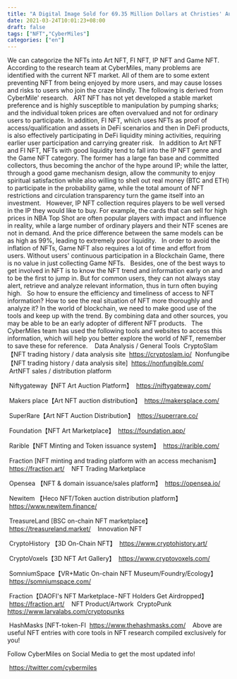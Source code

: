```yaml
---
title: "A Digital Image Sold for 69.35 Million Dollars at Christies' Auction"
date: 2021-03-24T10:01:23+08:00
draft: false
tags: ["NFT","CyberMiles"] 
categories: ["en"] 
---
```


We can categorize the NFTs into Art NFT, FI NFT, IP NFT and Game NFT.
 
According to the research team at CyberMiles, many problems are identified with the current NFT market. All of them are to some extent preventing NFT from being enjoyed by more users, and may cause losses and risks to users who join the craze blindly. The following is derived from CyberMile' research.
 
ART NFT has not yet developed a stable market preference and is highly susceptible to manipulation by pumping sharks; and the individual token prices are often overvalued and not for ordinary users to participate. In addition, FI NFT, which uses NFTs as proof of access/qualification and assets in DeFi scenarios and then in DeFi products, is also effectively participating in DeFi liquidity mining activities, requiring earlier user participation and carrying greater risk.
 
In addition to Art NFT and FI NFT, NFTs with good liquidity tend to fall into the IP NFT genre and the Game NFT category. The former has a large fan base and committed collectors, thus becoming the anchor of the hype around IP; while the latter, through a good game mechanism design, allow the community to enjoy spiritual satisfaction while also willing to shell out real money (BTC and ETH) to participate in the probability game, while the total amount of NFT restrictions and circulation transparency turn the game itself into an investment.
 
However, IP NFT collection requires players to be well versed in the IP they would like to buy. For example, the cards that can sell for high prices in NBA Top Shot are often popular players with impact and influence in reality, while a large number of ordinary players and their NTF scenes are not in demand. And the price difference between the same models can be as high as 99%, leading to extremely poor liquidity.
 
In order to avoid the inflation of NFTs, Game NFT also requires a lot of time and effort from users. Without users' continuous participation in a Blockchain Game, there is no value in just collecting Game NFTs.
 
Besides, one of the best ways to get involved in NFT is to know the NFT trend and information early on and to be the first to jump in. But for common users, they can not always stay alert, retrieve and analyze relevant information, thus in turn often buying high.
 
So how to ensure the efficiency and timeliness of access to NFT information? How to see the real situation of NFT more thoroughly and analyze it? In the world of blockchain, we need to make good use of the tools and keep up with the trend. By combining data and other sources, you may be able to be an early adopter of different NFT products.
 
The CyberMiles team has used the following tools and websites to access this information, which will help you better explore the world of NFT, remember to save these for reference.
 
 Data Analysis / General Tools
 CryptoSlam 【NFT trading history / data analysis site
 https://cryptoslam.io/
 Nonfungibe 【NFT trading history / data analysis site]
 https://nonfungible.com/
 
 ArtNFT sales / distribution platform
 
 Niftygateway【NFT Art Auction Platform】
 https://niftygateway.com/
 
 Makers place【Art NFT auction distribution】
 https://makersplace.com/
 
 SuperRare【Art NFT Auction Distribution】
 https://superrare.co/
 
 Foundation【NFT Art Marketplace】
 https://foundation.app/
 
 Rarible【NFT Minting and Token issuance system】
 https://rarible.com/
 
 Fraction [NFT minting and trading platform with an access mechanism】
 https://fraction.art/
 
 NFT Trading Marketplace
 
 Opensea 【NFT & domain issuance/sales platform】
 https://opensea.io/
 
 Newitem 【Heco NFT/Token auction distribution platform】
 https://www.newitem.finance/
 
 TreasureLand [BSC on-chain NFT marketplace】
 https://treasureland.market/
 
 Innovation NFT
 
 CryptoHistory 【3D On-Chain NFT】
 https://www.cryptohistory.art/
 
 CryptoVoxels【3D NFT Art Gallery】
 https://www.cryptovoxels.com/
 
 SomniumSpace【VR+Matic On-chain NFT Museum/Foundry/Ecology】
 https://somniumspace.com/
 
 Fraction【DAOFI's NFT Marketplace - NFT Holders Get Airdropped】
 https://fraction.art/
 
 NFT Product/Artwork
 CryptoPunk
 https://www.larvalabs.com/cryptopunks
 
 HashMasks [NFT-token-FI
 https://www.thehashmasks.com/
 
 Above are useful NFT entries with core tools in NFT research  compiled exclusively for you! 

 Follow CyberMiles on Social Media to get the most updated info!
 
 https://twitter.com/cybermiles

